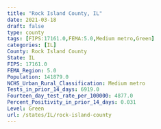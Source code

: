 ```yaml
---
title: "Rock Island County, IL"
date: 2021-03-18
draft: false
type: county
tags: [FIPS:17161.0,FEMA:5.0,Medium metro,Green]
categories: [IL]
County: Rock Island County
State: IL
FIPS: 17161.0
FEMA_Region: 5.0
Population: 141879.0
NCHS_Urban_Rural_Classification: Medium metro
Tests_in_prior_14_days: 6919.0
Fourteen_day_test_rate_per_100000: 4877.0
Percent_Positivity_in_prior_14_days: 0.031
Level: Green
url: /states/IL/rock-island-county
---
```



